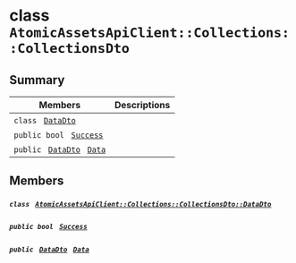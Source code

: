 # class `AtomicAssetsApiClient::Collections::CollectionsDto` 

## Summary

 Members                                | Descriptions                                
----------------------------------------|---------------------------------------------
`class ` [`DataDto`](.github/workflows/documentation/md/AtomicAssetsApiClient--Collections--CollectionsDto--DataDto.md#class_atomic_assets_api_client_1_1_collections_1_1_collections_dto_1_1_data_dto)        | 
`public bool ` [`Success`](#class_atomic_assets_api_client_1_1_collections_1_1_collections_dto_1a506fb037fbb6bfe8f254c021a2c3cfac) | 
`public ` [`DataDto`](.github/workflows/documentation/md/AtomicAssetsApiClient--Collections--CollectionsDto--DataDto.md#class_atomic_assets_api_client_1_1_collections_1_1_collections_dto_1_1_data_dto)` ` [`Data`](#class_atomic_assets_api_client_1_1_collections_1_1_collections_dto_1a6ed89521b3da4f30d2ab82c36d0afd13) | 

## Members

##### `class ` [`AtomicAssetsApiClient::Collections::CollectionsDto::DataDto`](.github/workflows/documentation/md/AtomicAssetsApiClient--Collections--CollectionsDto--DataDto.md#class_atomic_assets_api_client_1_1_collections_1_1_collections_dto_1_1_data_dto) 

##### `public bool ` [`Success`](#class_atomic_assets_api_client_1_1_collections_1_1_collections_dto_1a506fb037fbb6bfe8f254c021a2c3cfac) 

##### `public ` [`DataDto`](.github/workflows/documentation/md/AtomicAssetsApiClient--Collections--CollectionsDto--DataDto.md#class_atomic_assets_api_client_1_1_collections_1_1_collections_dto_1_1_data_dto)` ` [`Data`](#class_atomic_assets_api_client_1_1_collections_1_1_collections_dto_1a6ed89521b3da4f30d2ab82c36d0afd13) 

